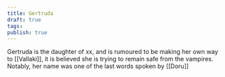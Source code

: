 ```yaml
---
title: Gertruda
draft: true
tags: 
publish: true
---
```

Gertruda is the daughter of xx, and is rumoured to be making her own way to [[Vallaki]], it is believed she is trying to remain safe from the vampires. Notably, her name was one of the last words spoken by [[Doru]]